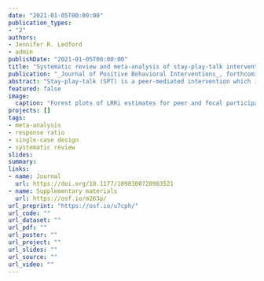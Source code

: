 ```yaml
---
date: "2021-01-05T00:00:00"
publication_types:
- "2"
authors:
- Jennifer R. Ledford
- admin
publishDate: "2021-01-05T00:00:00"
title: "Systematic review and meta-analysis of stay-play-talk interventions for improving social behaviors of young children"
publication: "_Journal of Positive Behavioral Interventions_, forthcoming."
abstract: "Stay-play-talk (SPT) is a peer-mediated intervention which involves training peer implementers to stay in proximity to, play with, and talk to a focal child who has disabilities or lower social competence. This systematic review and meta-analysis investigated the contexts in which SPT interventions have been conducted, the methodological adequacy of the research assessing its effects, and the outcomes for both peer implementers and focal children. Studies have primarily occurred in inclusive preschool settings during free play activities, with researchers serving as facilitators. Average effects were positive for both peer implementers and focal children, although considerable heterogeneity across studies was observed. Additional research is needed to determine what peer implementer and focal child characteristics moderate intervention success, what modifications are needed for children who have complex communication needs, and optimal procedural variations (e.g., group size, training time)."
featured: false
image: 
  caption: "Forest plots of LRRi estimates for peer and focal participants"
projects: []
tags: 
- meta-analysis
- response ratio
- single-case design
- systematic review
slides: 
summary: 
links:
- name: Journal
  url: https://doi.org/10.1177/1098300720983521
- name: Supplementary materials
  url: https://osf.io/m263p/
url_preprint: "https://osf.io/u7cph/"
url_code: ""
url_dataset: ""
url_pdf: ""
url_poster: ""
url_project: ""
url_slides: ""
url_source: ""
url_video: ""
---
```

